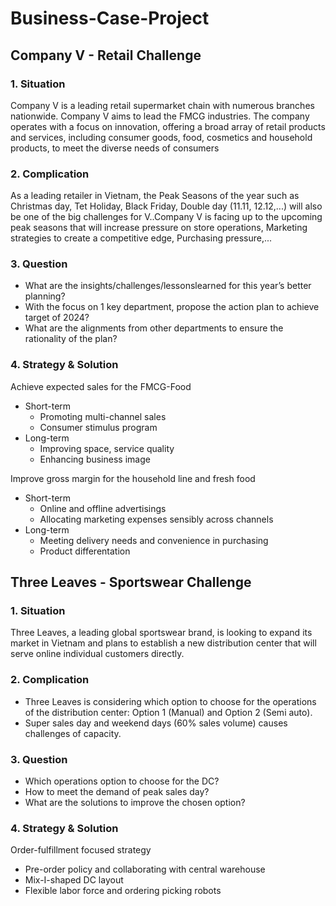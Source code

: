 # Business-Case-Project
## Company V - Retail Challenge
### 1. Situation
Company V is a leading retail supermarket chain with numerous branches nationwide. Company V aims to lead the FMCG industries. The company operates with a focus on innovation, offering a broad array of retail products and services, including consumer goods, food, cosmetics and household products, to meet the diverse needs of consumers
### 2. Complication
As a leading retailer in Vietnam, the Peak Seasons of the year such as Christmas day, Tet Holiday, Black Friday, Double day (11.11, 12.12,...) will also be one of the big challenges for V..Company V is facing up to the upcoming peak seasons that will increase pressure on store operations, Marketing strategies to create a competitive edge, Purchasing pressure,...
### 3. Question
* What are the insights/challenges/lessonslearned for this year’s better planning?
* With the focus on 1 key department, propose the action plan to achieve target of 2024?
* What are the alignments from other departments to ensure the rationality of the plan?
### 4. Strategy & Solution
Achieve expected sales for the FMCG-Food
* Short-term
  * Promoting multi-channel sales
  * Consumer stimulus program
* Long-term
  * Improving space, service quality
  * Enhancing business image

Improve gross margin for the household line and fresh food
* Short-term
  * Online and offline advertisings
  * Allocating marketing expenses sensibly across channels
* Long-term
  * Meeting delivery needs and convenience in purchasing
  * Product differentation
## Three Leaves - Sportswear Challenge
### 1. Situation
Three Leaves, a leading global sportswear brand, is looking to expand its market in Vietnam and plans to establish a new distribution center that will serve online individual customers directly.
### 2. Complication
* Three Leaves is considering which option to choose for the operations of the distribution center: Option 1 (Manual) and Option 2 (Semi auto).
* Super sales day and weekend days (60% sales volume) causes challenges of capacity.
### 3. Question
* Which operations option to choose for the DC?
* How to meet the demand of peak sales day?
* What are the solutions to improve the chosen option?
### 4. Strategy & Solution
Order-fulfillment focused strategy
* Pre-order policy and collaborating with central warehouse
* Mix-I-shaped DC layout
* Flexible labor force and ordering picking robots
